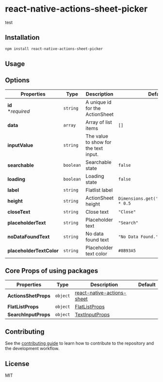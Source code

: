 # react-native-actions-sheet-picker

test

## Installation

```sh
npm install react-native-actions-sheet-picker
```

## Usage

## Options
| Properties|Type|Description|Default|
| --------------------------------- | ---------- | ------------------------------------------------------ | ------------------------------------------- |
|**id** <br> **required* |`string` |A unique id for the ActionSheet||
|**data**|`array`|Array of list items|`[]`|
|**inputValue**|`string`|The value to show for the text input. | |
|**searchable** |`boolean `| Searchable state |`false`|
|**loading**|`boolean`|Loading state|`false`|
|**label**|`string`|Flatlist label||
|**height**|`string`| ActionSheet height|`Dimensions.get('window').height * 0.5`|
|**closeText**|`string`|Close text|`"Close"`|
|**placeholderText**|`string`|Placeholder text|`"Search"`|
|**noDataFoundText**|`string`|No data found text|`"No Data Found.'"`|
|**placeholderTextColor**|`string`|Placeholder text color| `#8B93A5`|
## Core Props of using packages
| Properties           | Type     | Description                  | Default |
| -------------------- | -------- | ---------------------------- | ------- |
|**ActionsShetProps** |`object`|  [react-native-actions-sheet](https://github.com/ammarahm-ed/react-native-actions-sheet "react-native-actions-sheet")     |         |
|**FlatListProps**|`object`|[FlatListProps](https://reactnative.dev/docs/flatlist "FlatListProps") |         |
|**SearchInputProps**|`object`| [TextInputProps](https://reactnative.dev/docs/textinput "TextInputProps") |      ||

## Contributing

See the [contributing guide](CONTRIBUTING.md) to learn how to contribute to the repository and the development workflow.

## License

MIT
